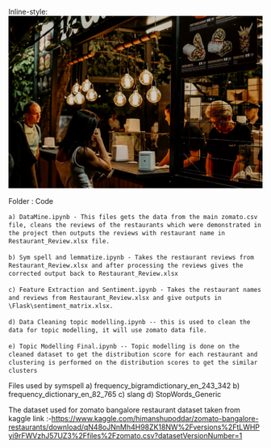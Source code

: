 
Inline-style: 
![alt text](/Image/Rest1.jpg)

Folder : Code
	
	a) DataMine.ipynb - This files gets the data from the main zomato.csv file, cleans the reviews of the restaurants which were demonstrated in the project then outputs the reviews with restaurant name in Restaurant_Review.xlsx file.
	
	b) Sym spell and lemmatize.ipynb - Takes the restaurant reviews from Restaurant_Review.xlsx and after processing the reviews gives the corrected output back to Restaurant_Review.xlsx
	
	c) Feature Extraction and Sentiment.ipynb - Takes the restaurant names and reviews from Restaurant_Review.xlsx and give outputs in \Flask\sentiment_matrix.xlsx.
	
	d) Data Cleaning topic modelling.ipynb -- this is used to clean the data for topic modelling, it will use zomato data file.

	e) Topic Modelling Final.ipynb -- Topic modelling is done on the cleaned dataset to get the distribution score for each restaurant and clustering is performed on the distribution scores to get the similar clusters

  
  
Files used by symspell
	a) frequency_bigramdictionary_en_243_342
	b) frequency_dictionary_en_82_765
	c) slang
	d) StopWords_Generic
  
The dataset used for zomato bangalore restaurant dataset taken from kaggle 
  link :-https://www.kaggle.com/himanshupoddar/zomato-bangalore-restaurants/download/qN48oJNnMh4H98ZK18NW%2Fversions%2FtLWHPyi9rFWVzhJ57UZ3%2Ffiles%2Fzomato.csv?datasetVersionNumber=1

